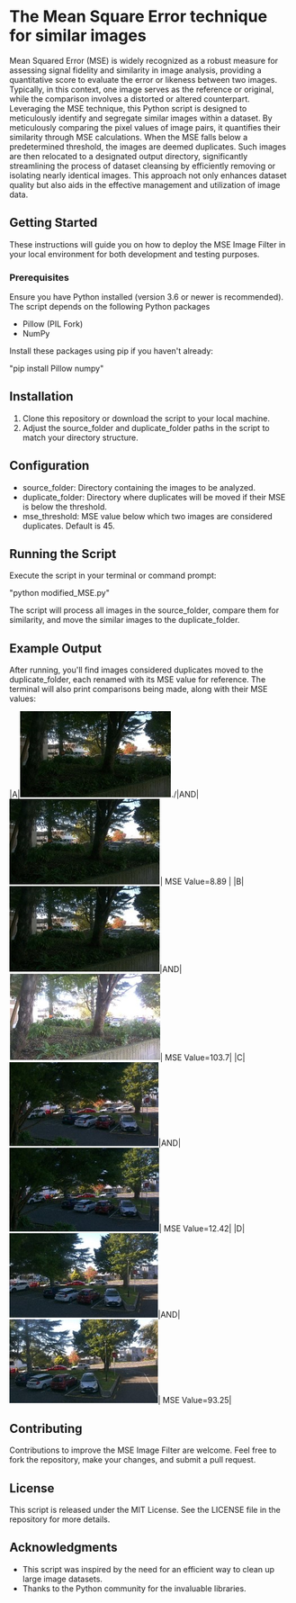 # The Mean Square Error technique for similar images

Mean Squared Error (MSE) is widely recognized as a robust measure for assessing signal fidelity and similarity in image analysis, providing a quantitative score to evaluate the error or likeness between two images. Typically, in this context, one image serves as the reference or original, while the comparison involves a distorted or altered counterpart. Leveraging the MSE technique, this Python script is designed to meticulously identify and segregate similar images within a dataset. By meticulously comparing the pixel values of image pairs, it quantifies their similarity through MSE calculations. When the MSE falls below a predetermined threshold, the images are deemed duplicates. Such images are then relocated to a designated output directory, significantly streamlining the process of dataset cleansing by efficiently removing or isolating nearly identical images. This approach not only enhances dataset quality but also aids in the effective management and utilization of image data.

## Getting Started

These instructions will guide you on how to deploy the MSE Image Filter in your local environment for both development and testing purposes.

### Prerequisites

Ensure you have Python installed (version 3.6 or newer is recommended). The script depends on the following Python packages

- Pillow (PIL Fork)
- NumPy

Install these packages using pip if you haven't already:

"pip install Pillow numpy"

## Installation

1. Clone this repository or download the script to your local machine.
2. Adjust the source_folder and duplicate_folder paths in the script to match your directory structure.

## Configuration

- source_folder: Directory containing the images to be analyzed.
- duplicate_folder: Directory where duplicates will be moved if their MSE is below the threshold.
- mse_threshold: MSE value below which two images are considered duplicates. Default is 45.

## Running the Script

Execute the script in your terminal or command prompt:

"python modified_MSE.py"

The script will process all images in the source_folder, compare them for similarity, and move the similar images to the duplicate_folder.

## Example Output

After running, you'll find images considered duplicates moved to the duplicate_folder, each renamed with its MSE value for reference. The terminal will also print comparisons being made, along with their MSE values:

|A|![1](https://github.com/Sami3610/BioVison/blob/main/Filters/Images/RepA1.jpg)./|AND|![2](https://github.com/Sami3610/BioVison/blob/main/Filters/Images/RepA2.jpg)| MSE Value=8.89 |
|B|![3](https://github.com/Sami3610/BioVison/blob/main/Filters/Images/RepB1.jpg)|AND|![4](https://github.com/Sami3610/BioVison/blob/main/Filters/Images/RepB2.jpg)| MSE Value=103.7|
|C|![5](https://github.com/Sami3610/BioVison/blob/main/Filters/Images/RepC1.jpg)|AND|![6](https://github.com/Sami3610/BioVison/blob/main/Filters/Images/RepC2.jpg)| MSE Value=12.42|
|D|![7](https://github.com/Sami3610/BioVison/blob/main/Filters/Images/RepD1.jpg)|AND|![8](https://github.com/Sami3610/BioVison/blob/main/Filters/Images/RepD2.jpg)| MSE Value=93.25|


## Contributing

Contributions to improve the MSE Image Filter are welcome. Feel free to fork the repository, make your changes, and submit a pull request.

## License

This script is released under the MIT License. See the LICENSE file in the repository for more details.

## Acknowledgments

- This script was inspired by the need for an efficient way to clean up large image datasets.
- Thanks to the Python community for the invaluable libraries.
